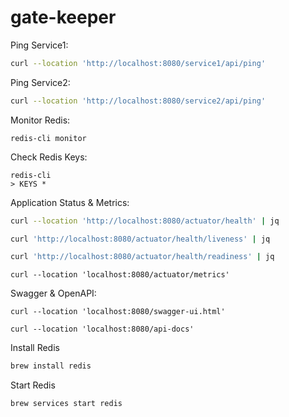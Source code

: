 # gate-keeper

Ping Service1:
```bash
curl --location 'http://localhost:8080/service1/api/ping'
```

Ping Service2:
```bash
curl --location 'http://localhost:8080/service2/api/ping'
```

Monitor Redis:
```shell
redis-cli monitor
```

Check Redis Keys: 
```shell
redis-cli
> KEYS *
```

Application Status & Metrics:
```bash
curl --location 'http://localhost:8080/actuator/health' | jq
```

```bash
curl 'http://localhost:8080/actuator/health/liveness' | jq
```

```bash
curl 'http://localhost:8080/actuator/health/readiness' | jq
```

```shell
curl --location 'localhost:8080/actuator/metrics'
```

Swagger & OpenAPI:

```shell
curl --location 'localhost:8080/swagger-ui.html'
```

```shell
curl --location 'localhost:8080/api-docs'
```

Install Redis
```bash
brew install redis
```

Start Redis
```bash
brew services start redis
```